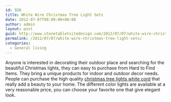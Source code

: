 ```yaml
---
id: 926
title: White Wire Christmas Tree Light Sets
date: 2012-07-07T08:09:00+00:00
author: admin
layout: post
guid: http://www.stonetabletsitedesign.com/2012/07/07/white-wire-christmas-tree-light-sets/
permalink: /2012/07/07/white-wire-christmas-tree-light-sets/
categories:
  - General living
---
```

Anyone is interested in decorating their outdoor place and searching for the beautiful Christmas lights, they can easy to purchase from Hard to Find Items. They bring a unique products for indoor and outdoor decor needs. People can purchase the high quality [christmas tree lights white cord](http://www.hardtofinditems.com/white-wire-christmas-lights/) that really add a beauty to your home. The different color lights are available at a very reasonable price, you can choose your favorite one that give elegant look.